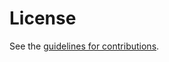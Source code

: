 # License

See the
[guidelines for contributions](https://github.com/emile22/draft-stephan-green-use-cases/blob/main/CONTRIBUTING.md).
